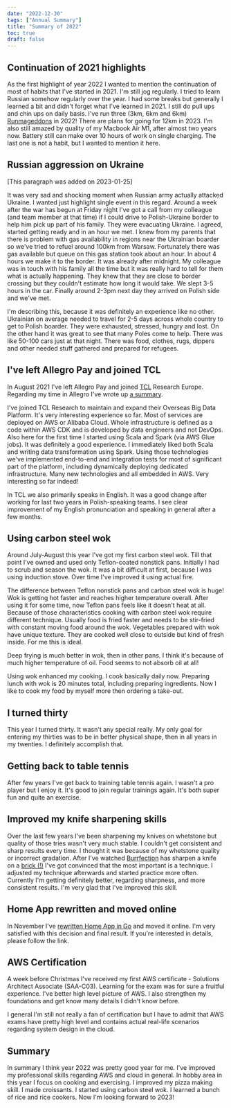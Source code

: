 ```yaml
---
date: "2022-12-30"
tags: ["Annual Summary"]
title: "Summary of 2022"
toc: true
draft: false
---
```


## Continuation of 2021 highlights

As the first highlight of year 2022 I wanted to mention the continuation of most
of habits that I've started in 2021. I'm still jog regularly. I tried to
learn Russian somehow regularly over the year. I had some breaks but generally I
learned a bit and didn't forget what I've learned in 2021. I still do pull ups
and chin ups on daily basis. I've run three (3km, 6km and 6km)
[Runmageddons](https://www.runmageddon.pl) in 2022! There are plans for going
for 12km in 2023. I'm also still amazed by quality of my Macbook Air M1, after
almost two years now. Battery still can make over 10 hours of work on single
charging. The last one is not a habit, but I wanted to mention it here.


## Russian aggression on Ukraine

[This paragraph was added on 2023-01-25]

It was very sad and shocking moment when Russian army actually attacked Ukraine.
I wanted just highlight single event in this regard. Around a week after the war
has begun at Friday night I've got a call from my colleague (and team member at
that time) if I could drive to Polish-Ukraine border to help him pick up part of
his family. They were evacuating Ukraine. I agreed, started getting ready and in
an hour we met. I knew from my parents that there is problem with gas
availability in regions near the Ukrainian boarder so we've tried to refuel
around 100km from Warsaw. Fortunately there was gas available but queue on this
gas station took about an hour. In about 4 hours we make it to the border. It
was already after midnight. My colleague was in touch with his family all the
time but it was really hard to tell for them what is actually happening. They
knew that they are close to border crossing but they couldn't estimate how long
it would take. We slept 3-5 hours in the car. Finally around 2-3pm next day they
arrived on Polish side and we've met.

I'm describing this, because it was definitely an experience like no other.
Ukrainian on average needed to travel for 2-5 days across whole country to get
to Polish boarder. They were exhausted, stressed, hungry and lost. On the other
hand it was great to see that many Poles come to help. There was like 50-100
cars just at that night. There was food, clothes, rugs, dippers and other needed
stuff gathered and prepared for refugees.


## I've left Allegro Pay and joined TCL

In August 2021 I've left Allegro Pay and joined
[TCL](https://www.tcl.com/global/en) Research Europe. Regarding my time in
Allegro I've wrote up [a summary](https://dskrzypiec.dev/allegropay/).

I've joined TCL Research to maintain and expand their Overseas Big Data
Platform. It's very interesting experience so far. Most of services are deployed
on AWS or Alibaba Cloud. Whole infrastructure is defined as a code within AWS
CDK and is developed by data engineers and not DevOps. Also here for the first
time I started using Scala and Spark (via AWS Glue jobs). It was definitely a
good experience. I immediately liked both Scala and writing data transformation
using Spark. Using those technologies we've implemented end-to-end and
integration tests for most of significant part of the platform, including
dynamically deploying dedicated infrastructure. Many new technologies and all
embedded in AWS. Very interesting so far indeed!

In TCL we also primarily speaks in English. It was a good change after working
for last two years in Polish-speaking teams. I see clear improvement of my English
pronunciation and speaking in general after a few months.


## Using carbon steel wok

Around July-August this year I've got my first carbon steel wok. Till that point
I've owned and used only Teflon-coated nonstick pans. Initially I had to scrub
and season the wok. It was a bit difficult at first, because I was using
induction stove. Over time I've improved it using actual fire.

The difference between Teflon nonstick pans and carbon steel wok is huge! Wok is
getting hot faster and reaches higher temperature overall. After using it for
some time, now Teflon pans feels like it doesn't heat at all. Because of those
characteristics cooking with carbon steel wok require different technique.
Usually food is fried faster and needs to be stir-fried with constant moving
food around the wok. Vegetables prepared with wok have unique texture. They are
cooked well close to outside but kind of fresh inside. For me this is ideal.

Deep frying is much better in wok, then in other pans. I think it's because of
much higher temperature of oil. Food seems to not absorb oil at all!

Using wok enhanced my cooking. I cook basically daily now. Preparing lunch with
wok is 20 minutes total, including preparing ingredients. Now I like to cook
my food by myself more then ordering a take-out.


## I turned thirty

This year I turned thirty. It wasn't any special really. My only goal for
entering my thirties was to be in better physical shape, then in all years in my
twenties. I definitely accomplish that.


## Getting back to table tennis

After few years I've get back to training table tennis again. I wasn't a pro
player but I enjoy it. It's good to join regular trainings again. It's both
super fun and quite an exercise.


## Improved my knife sharpening skills

Over the last few years I've been sharpening my knives on whetstone but quality
of those tries wasn't very much stable. I couldn't get consistent and sharp
results every time. I thought it was because of my whetstone quality or
incorrect gradation. After I've watched
[Burrfection](https://www.youtube.com/@Burrfection) has sharpen a knife on a
[brick (!)](https://www.youtube.com/watch?v=qoEZI82-M_k) I've got convinced that
the most important is a technique. I adjusted my technique afterwards and
started practice more often. Currently I'm getting definitely better, regarding
sharpness, and more consistent results. I'm very glad that I've improved this
skill.


## Home App rewritten and moved online

In November I've [rewritten Home App in Go](https://dskrzypiec.dev/home-app-go/)
and moved it online. I'm very satisfied with this decision and final result.
If you're interested in details, please follow the link.


## AWS Certification

A week before Christmas I've received my first AWS certificate - Solutions
Architect Associate (SAA-C03). Learning for the exam was for sure a fruitful
experience. I've better high level picture of AWS. I also strengthen my
foundations and get know many details I didn't know before.

I general I'm still not really a fan of certification but I have to admit that
AWS exams have pretty high level and contains actual real-life scenarios
regarding system design in the cloud.


## Summary

In summary I think year 2022 was pretty good year for me. I've improved my
professional skills regarding AWS and cloud in general. In hobby area in this
year I focus on cooking and exercising. I improved my pizza making skill. I made
croissants. I started using carbon steel wok. I learned a bunch of rice and rice
cookers. Now I'm looking forward to 2023!

